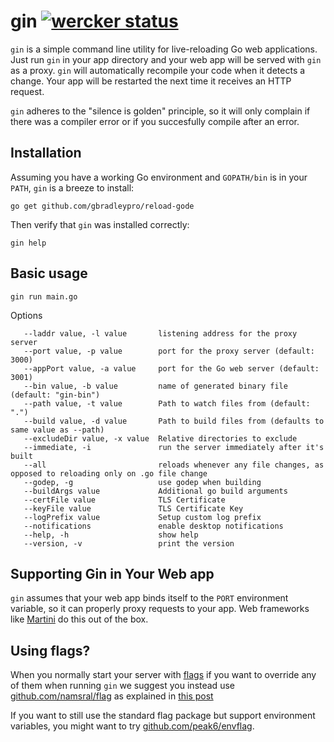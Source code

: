 gin [![wercker status](https://app.wercker.com/status/f413ccbd85cfc4a58a37f03dd7aaa87e "wercker status")](https://app.wercker.com/project/bykey/f413ccbd85cfc4a58a37f03dd7aaa87e)
========

`gin` is a simple command line utility for live-reloading Go web applications.
Just run `gin` in your app directory and your web app will be served with
`gin` as a proxy. `gin` will automatically recompile your code when it
detects a change. Your app will be restarted the next time it receives an
HTTP request.

`gin` adheres to the "silence is golden" principle, so it will only complain
if there was a compiler error or if you succesfully compile after an error.

## Installation

Assuming you have a working Go environment and `GOPATH/bin` is in your
`PATH`, `gin` is a breeze to install:

```shell
go get github.com/gbradleypro/reload-gode
```

Then verify that `gin` was installed correctly:

```shell
gin help
```
## Basic usage
```shell
gin run main.go
```
Options
```
   --laddr value, -l value       listening address for the proxy server
   --port value, -p value        port for the proxy server (default: 3000)
   --appPort value, -a value     port for the Go web server (default: 3001)
   --bin value, -b value         name of generated binary file (default: "gin-bin")
   --path value, -t value        Path to watch files from (default: ".")
   --build value, -d value       Path to build files from (defaults to same value as --path)
   --excludeDir value, -x value  Relative directories to exclude
   --immediate, -i               run the server immediately after it's built
   --all                         reloads whenever any file changes, as opposed to reloading only on .go file change
   --godep, -g                   use godep when building
   --buildArgs value             Additional go build arguments
   --certFile value              TLS Certificate
   --keyFile value               TLS Certificate Key
   --logPrefix value             Setup custom log prefix
   --notifications               enable desktop notifications
   --help, -h                    show help
   --version, -v                 print the version
```

## Supporting Gin in Your Web app
`gin` assumes that your web app binds itself to the `PORT` environment
variable, so it can properly proxy requests to your app. Web frameworks
like [Martini](http://github.com/codegangsta/martini) do this out of
the box.

## Using flags?
When you normally start your server with [flags](https://godoc.org/flag)
if you want to override any of them when running `gin` we suggest you
instead use [github.com/namsral/flag](https://github.com/namsral/flag)
as explained in [this post](http://stackoverflow.com/questions/24873883/organizing-environment-variables-golang/28160665#28160665)

If you want to still use the standard flag package but support environment variables, you might want to try [github.com/peak6/envflag](https://github.com/peak6/envflag).
